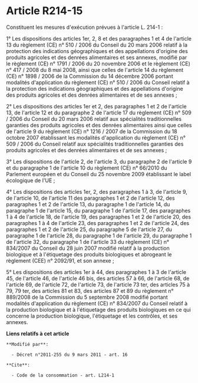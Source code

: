 # Article R214-15

Constituent les mesures d'exécution prévues à l'article L. 214-1 : 

1° Les dispositions des articles 1er, 2, 8 et des paragraphes 1 et 4 de l'article 13 du règlement (CE) n° 510 / 2006 du
Conseil du 20 mars 2006 relatif à la protection des indications géographiques et des appellations d'origine des produits
agricoles et des denrées alimentaires et ses annexes, modifié par le règlement (CE) n° 1791 / 2006 du 20 novembre 2006 et le
règlement (CE) n° 417 / 2008 du 8 mai 2008, ainsi que celles de l'article 14 du règlement (CE) n° 1898 / 2006 de la
Commission du 14 décembre 2006 portant modalités d'application du règlement (CE) n° 510 / 2006 du Conseil relatif à la
protection des indications géographiques et des appellations d'origine des produits agricoles et des denrées alimentaires et
de ses annexes ; 

2° Les dispositions des articles 1er et 2, des paragraphes 1 et 2 de l'article 13, de l'article 12 et du paragraphe 2 de
l'article 17 du règlement (CE) n° 509 / 2006 du Conseil du 20 mars 2006 relatif aux spécialités traditionnelles garanties des
produits agricoles et des denrées alimentaires ainsi que celles de l'article 9 du règlement (CE) n° 1216 / 2007 de la
Commission du 18 octobre 2007 établissant les modalités d'application du règlement (CE) n° 509 / 2006 du Conseil relatif aux
spécialités traditionnelles garanties des produits agricoles et des denrées alimentaires et de ses annexes ; 

3° Les dispositions de l'article 2, de l'article 3, du paragraphe 2 de l'article 9 et du paragraphe 1 de l'article 10 du
règlement (CE) n° 66/2010 du Parlement européen et du Conseil du 25 novembre 2009 établissant le label écologique de l'UE ;

4° Les dispositions des articles 1er, 2, des paragraphes 1 à 3, de l'article 9, de l'article 10, de l'article 11 des
paragraphes 1 et 2 de l'article 12, des paragraphes 1 et 2 de l'article 13, du paragraphe 1 de l'article 14, du paragraphe 1
de l'article 15, du paragraphe 1 de l'article 17, des paragraphes 1 à 4 de l'article 18, de l'article 19, des paragraphes 1
et 2 de l'article 20, des paragraphes 1 à 4 de l'article 23, des paragraphes 1 et 2 de l'article 24, des paragraphes 1 et 2
de l'article 25, du paragraphe 5 de l'article 27, du paragraphe 1 de l'article 28, du paragraphe 1 de l'article 29, du
paragraphe 1 de l'article 32, du paragraphe 1 de l'article 33 du règlement (CE) n° 834/2007 du Conseil du 28 juin 2007
modifié relatif à la production biologique et à l'étiquetage des produits biologiques et abrogeant le règlement (CEE) n°
2092/91, et son annexe ;

5° Les dispositions des articles 1er à 44, des paragraphes 1 à 3 de l'article 45, de l'article 46, de l'article 46 bis, des
articles 57 à 66, de l'article 68, de l'article 69, de l'article 72, de l'article 73, de l'article 73 ter, des articles 75 à
79, 79 ter, des articles 81 et 83, des articles 87 et 89 du règlement n° 889/2008 de la Commission du 5 septembre 2008
modifié portant modalités d'application du règlement (CE) n° 834/2007 du Conseil relatif à la production biologique et à
l'étiquetage des produits biologiques en ce qui concerne la production biologique, l'étiquetage et les contrôles, et ses
annexes.

**Liens relatifs à cet article**

	**Modifié par**:

	  - Décret n°2011-255 du 9 mars 2011 - art. 16

	**Cite**:

	  - Code de la consommation - art. L214-1

